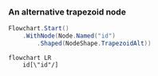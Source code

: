 ﻿### An alternative trapezoid node

```csharp
Flowchart.Start()
    .WithNode(Node.Named("id")
        .Shaped(NodeShape.TrapezoidAlt))
```

```mermaid
flowchart LR
    id[\"id"/]
```